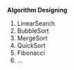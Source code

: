**Algorithm Designing**
1. LinearSearch
2. BubbleSort
3. MergeSort
4. QuickSort
5. Fibonacci
6. ...
